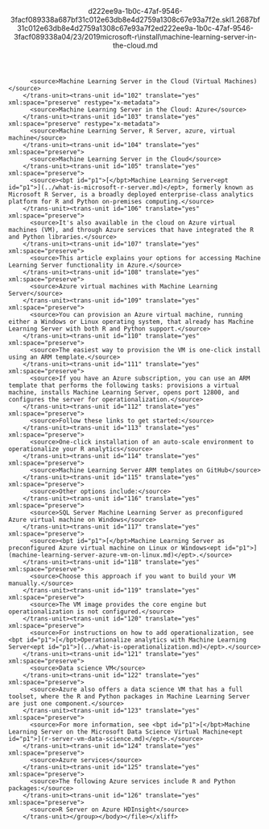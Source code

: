 <?xml version="1.0"?><xliff version="1.2" xmlns="urn:oasis:names:tc:xliff:document:1.2" xmlns:xsi="http://www.w3.org/2001/XMLSchema-instance" xsi:schemaLocation="urn:oasis:names:tc:xliff:document:1.2 xliff-core-1.2-transitional.xsd"><file datatype="xml" original="machine-learning-server-in-the-cloud.md" source-language="en-US" target-language="en-US"><header><tool tool-id="mdxliff" tool-name="mdxliff" tool-version="1.0-1931010" tool-company="Microsoft" /><xliffext:skl_file_name xmlns:xliffext="urn:microsoft:content:schema:xliffextensions">d222ee9a-1b0c-47af-9546-3facf089338a687bf31c012e63db8e4d2759a1308c67e93a7f2e.skl</xliffext:skl_file_name><xliffext:version xmlns:xliffext="urn:microsoft:content:schema:xliffextensions">1.2</xliffext:version><xliffext:ms.openlocfilehash xmlns:xliffext="urn:microsoft:content:schema:xliffextensions">687bf31c012e63db8e4d2759a1308c67e93a7f2e</xliffext:ms.openlocfilehash><xliffext:ms.sourcegitcommit xmlns:xliffext="urn:microsoft:content:schema:xliffextensions">d222ee9a-1b0c-47af-9546-3facf089338a</xliffext:ms.sourcegitcommit><xliffext:ms.lasthandoff xmlns:xliffext="urn:microsoft:content:schema:xliffextensions">04/23/2019</xliffext:ms.lasthandoff><xliffext:ms.openlocfilepath xmlns:xliffext="urn:microsoft:content:schema:xliffextensions">microsoft-r\install\machine-learning-server-in-the-cloud.md</xliffext:ms.openlocfilepath></header><body><group id="content" extype="content"><trans-unit id="101" translate="yes" xml:space="preserve" restype="x-metadata">
          <source>Machine Learning Server in the Cloud (Virtual Machines)</source>
        </trans-unit><trans-unit id="102" translate="yes" xml:space="preserve" restype="x-metadata">
          <source>Machine Learning Server in the Cloud: Azure</source>
        </trans-unit><trans-unit id="103" translate="yes" xml:space="preserve" restype="x-metadata">
          <source>Machine Learning Server, R Server, azure, virtual machine</source>
        </trans-unit><trans-unit id="104" translate="yes" xml:space="preserve">
          <source>Machine Learning Server in the Cloud</source>
        </trans-unit><trans-unit id="105" translate="yes" xml:space="preserve">
          <source><bpt id="p1">[</bpt>Machine Learning Server<ept id="p1">](../what-is-microsoft-r-server.md)</ept>, formerly known as Microsoft R Server, is a broadly deployed enterprise-class analytics platform for R and Python on-premises computing.</source>
        </trans-unit><trans-unit id="106" translate="yes" xml:space="preserve">
          <source>It's also available in the cloud on Azure virtual machines (VM), and through Azure services that have integrated the R and Python libraries.</source>
        </trans-unit><trans-unit id="107" translate="yes" xml:space="preserve">
          <source>This article explains your options for accessing Machine Learning Server functionality in Azure.</source>
        </trans-unit><trans-unit id="108" translate="yes" xml:space="preserve">
          <source>Azure virtual machines with Machine Learning Server</source>
        </trans-unit><trans-unit id="109" translate="yes" xml:space="preserve">
          <source>You can provision an Azure virtual machine, running either a Windows or Linux operating system, that already has Machine Learning Server with both R and Python support.</source>
        </trans-unit><trans-unit id="110" translate="yes" xml:space="preserve">
          <source>The easiest way to provision the VM is one-click install using an ARM template.</source>
        </trans-unit><trans-unit id="111" translate="yes" xml:space="preserve">
          <source>If you have an Azure subscription, you can use an ARM template that performs the following tasks: provisions a virtual machine, installs Machine Learning Server, opens port 12800, and configures the server for operationalization.</source>
        </trans-unit><trans-unit id="112" translate="yes" xml:space="preserve">
          <source>Follow these links to get started:</source>
        </trans-unit><trans-unit id="113" translate="yes" xml:space="preserve">
          <source>One-click installation of an auto-scale environment to operationalize your R analytics</source>
        </trans-unit><trans-unit id="114" translate="yes" xml:space="preserve">
          <source>Machine Learning Server ARM templates on GitHub</source>
        </trans-unit><trans-unit id="115" translate="yes" xml:space="preserve">
          <source>Other options include:</source>
        </trans-unit><trans-unit id="116" translate="yes" xml:space="preserve">
          <source>SQL Server Machine Learning Server as preconfigured Azure virtual machine on Windows</source>
        </trans-unit><trans-unit id="117" translate="yes" xml:space="preserve">
          <source><bpt id="p1">[</bpt>Machine Learning Server as preconfigured Azure virtual machine on Linux or Windows<ept id="p1">](machine-learning-server-azure-vm-on-linux.md)</ept>.</source>
        </trans-unit><trans-unit id="118" translate="yes" xml:space="preserve">
          <source>Choose this approach if you want to build your VM manually.</source>
        </trans-unit><trans-unit id="119" translate="yes" xml:space="preserve">
          <source>The VM image provides the core engine but operationalization is not configured.</source>
        </trans-unit><trans-unit id="120" translate="yes" xml:space="preserve">
          <source>For instructions on how to add operationalization, see <bpt id="p1">[</bpt>Operationalize analytics with Machine Learning Server<ept id="p1">](../what-is-operationalization.md)</ept>.</source>
        </trans-unit><trans-unit id="121" translate="yes" xml:space="preserve">
          <source>Data science VM</source>
        </trans-unit><trans-unit id="122" translate="yes" xml:space="preserve">
          <source>Azure also offers a data science VM that has a full toolset, where the R and Python packages in Machine Learning Server are just one component.</source>
        </trans-unit><trans-unit id="123" translate="yes" xml:space="preserve">
          <source>For more information, see <bpt id="p1">[</bpt>Machine Learning Server on the Microsoft Data Science Virtual Machine<ept id="p1">](r-server-vm-data-science.md)</ept>.</source>
        </trans-unit><trans-unit id="124" translate="yes" xml:space="preserve">
          <source>Azure services</source>
        </trans-unit><trans-unit id="125" translate="yes" xml:space="preserve">
          <source>The following Azure services include R and Python packages:</source>
        </trans-unit><trans-unit id="126" translate="yes" xml:space="preserve">
          <source>R Server on Azure HDInsight</source>
        </trans-unit></group></body></file></xliff>